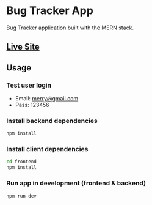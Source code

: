 # Bug Tracker App

Bug Tracker application built with the MERN stack.

## [Live Site](https://jessusrbugtracker.herokuapp.com/)

## Usage

### Test user login

- Email: merry@gmail.com
- Pass: 123456

### Install backend dependencies

```bash
npm install
```

### Install client dependencies

```bash
cd frontend
npm install
```

### Run app in development (frontend & backend)

```bash
npm run dev
```
